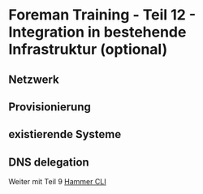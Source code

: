 # Foreman Training - Teil 12 - Integration in bestehende Infrastruktur (optional)

## Netzwerk

## Provisionierung

## existierende Systeme

## DNS delegation

Weiter mit Teil 9 [Hammer CLI](../09_hammer_cli)
